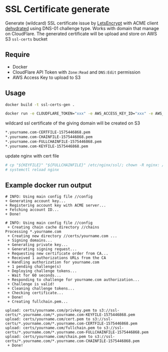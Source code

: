 # SSL Certificate generate

Generate (wildcard) SSL certificate issue by [LetsEncrypt](https://letsencrypt.org/) with ACME client [dehydrated](https://github.com/lukas2511/dehydrated) using DNS-01 challenge type. Works with domain that manage on CloudFlare. The generated certificate will be upload and store on AWS S3 `ssl-certs` bucket

## Require

- Docker
- CloudFlare API Token with `Zone:Read` and `DNS:Edit` permission
- AWS Access Key to upload to S3

## Usage

```bash
docker build -t ssl-certs-gen .
```

```bash
docker run -e CLOUDFLARE_TOKEN="xxx" -e AWS_ACCESS_KEY_ID="xxx" -e AWS_SECRET_ACCESS_KEY="xxx" -e DOMAIN="yourname.com" ssl-certs-gen
```

wildcard ssl certificate of the giving domain will be created on S3

```bash
*.yourname.com-CERTFILE-1575446868.pem
*.yourname.com-CHAINFILE-1575446868.pem
*.yourname.com-FULLCHAINFILE-1575446868.pem
*.yourname.com-KEYFILE-1575446868.pem
```

update nginx with cert file

```bash
# cp "${KEYFILE}" "${FULLCHAINFILE}" /etc/nginx/ssl/; chown -R nginx: /etc/nginx/ssl
# systemctl reload nginx
```

## Example docker run output

```
# INFO: Using main config file //config
+ Generating account key...
+ Registering account key with ACME server...
+ Fetching account ID...
+ Done!

# INFO: Using main config file //config
 + Creating chain cache directory //chains
Processing *.yourname.com
 + Creating new directory //certs/yourname.com ...
 + Signing domains...
 + Generating private key...
 + Generating signing request...
 + Requesting new certificate order from CA...
 + Received 1 authorizations URLs from the CA
 + Handling authorization for yourname.com
 + 1 pending challenge(s)
 + Deploying challenge tokens...
 - Wait for 60 seconds...
 + Responding to challenge for yourname.com authorization...
 + Challenge is valid!
 + Cleaning challenge tokens...
 + Checking certificate...
 + Done!
 + Creating fullchain.pem...

upload: certs/yourname.com/privkey.pem to s3://ssl-certs/*.yourname.com/*.yourname.com-KEYFILE-1575446868.pem
upload: certs/yourname.com/cert.pem to s3://ssl-certs/*.yourname.com/*.yourname.com-CERTFILE-1575446868.pem
upload: certs/yourname.com/fullchain.pem to s3://ssl-certs/*.yourname.com/*.yourname.com-FULLCHAINFILE-1575446868.pem
upload: certs/yourname.com/chain.pem to s3://ssl-certs/*.yourname.com/*.yourname.com-CHAINFILE-1575446868.pem
 + Done!
```
